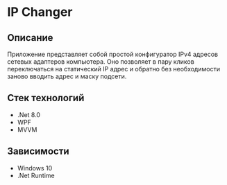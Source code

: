 # IP Changer
## Описание
Приложение представляет собой простой конфигуратор IPv4 адресов сетевых адаптеров компьютера. Оно позволяет в пару кликов переключаться на статический IP адрес и обратно без необходимости заново вводить адрес и маску подсети.
## Стек технологий
- .Net 8.0
- WPF
- MVVM
## Зависимости
- Windows 10
- .Net Runtime
